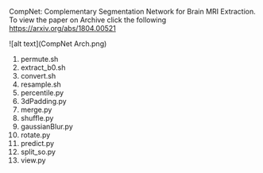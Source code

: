 CompNet: Complementary Segmentation Network for Brain MRI Extraction. To view the paper on Archive click the following https://arxiv.org/abs/1804.00521

![alt text](CompNet Arch.png) 

1) permute.sh
2) extract_b0.sh
3) convert.sh
4) resample.sh
5) percentile.py
6) 3dPadding.py
7) merge.py
8) shuffle.py
9) gaussianBlur.py
10) rotate.py
11) predict.py
12) split_so.py
13) view.py
